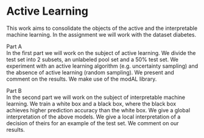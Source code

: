 # Active Learning
This work aims to consolidate the objects of the active and the
interpretable machine learning. In the assignment we will work with the dataset
diabetes.  

Part A  
In the first part we will work on the subject of active learning.
We divide the test set into 2 subsets, an unlabeled pool set and a 50% test set.
We experiment with an active learning algorithm (e.g. uncertainty sampling) and the
absence of active learning (random sampling). We present and comment on the results.
We make use of the modAL library.  

Part B  
In the second part we will work on the subject of interpretable machine learning. We train a white box and a black box, where the black box achieves
higher prediction accuracy than the white box. We give a global interpretation of the above models. We give a local interpretation of a decision of theirs for an example of the test set. We comment on our results.
